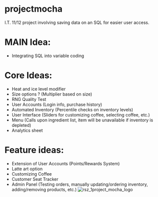 # projectmocha
I.T. 11/12 project involving saving data on an SQL for easier user access.

# MAIN Idea:
- Integrating SQL into variable coding

# Core Ideas:
- Heat and ice level modifier
- Size options ? (Multiplier based on size)
- RNG Quality Test 
- User Accounts (Login info, purchase history)
- Automated Inventory (Percentile checks on inventory levels)
- User Interface (Sliders for customizing coffee, selecting coffee, etc.)
- Menu (Calls upon ingredient list, item will be unavailable if inventory is depleted)
- Analytics sheet

# Feature ideas:

- Extension of User Accounts (Points/Rewards System)
- Latte art option
- Customizing Coffee
- Customer Seat Tracker
- Admin Panel (Testing orders, manually updating/ordering inventory, adding/removing products, etc.)
![rsz_1project_mocha_logo](https://user-images.githubusercontent.com/25315537/169150870-2b484ba8-da72-441d-ac18-94a2c281f052.png)

